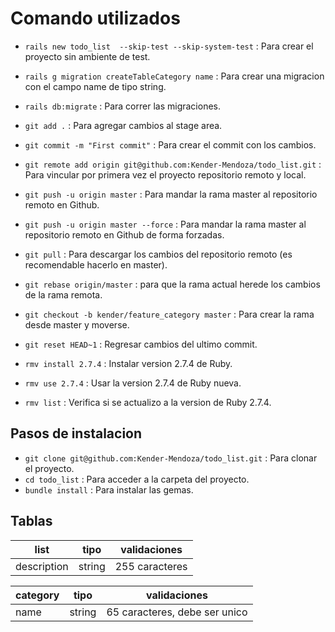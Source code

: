 # Comando utilizados

- `rails new todo_list  --skip-test --skip-system-test` : Para crear el proyecto sin ambiente de test.
- `rails g migration createTableCategory name` : Para crear una migracion con el campo name de tipo string.
- `rails db:migrate` : Para correr las migraciones.

- `git add .` : Para agregar cambios al stage area.
- `git commit -m "First commit"` : Para crear el commit con los cambios.
- `git remote add origin git@github.com:Kender-Mendoza/todo_list.git` : Para vincular por primera vez el proyecto repositorio remoto y local.
- `git push -u origin master` : Para mandar la rama master al repositorio remoto en Github.
- `git push -u origin master --force` : Para mandar la rama master al repositorio remoto en Github de forma forzadas.
- `git pull` : Para descargar los cambios del repositorio remoto (es recomendable hacerlo en master).
- `git rebase origin/master` : para que la rama actual herede los cambios de la rama remota. 
- `git checkout -b kender/feature_category master` : Para crear la rama desde master y moverse. 
- `git reset HEAD~1` : Regresar cambios del ultimo commit.

- `rmv install 2.7.4` : Instalar version 2.7.4 de Ruby.
- `rmv use 2.7.4` : Usar la version 2.7.4 de Ruby nueva.
- `rmv list` : Verifica si se actualizo a la version de Ruby 2.7.4.

## Pasos de instalacion

- `git clone git@github.com:Kender-Mendoza/todo_list.git` : Para clonar el proyecto.
- `cd todo_list` : Para acceder a la carpeta del proyecto.
- `bundle install` : Para instalar las gemas.
## Tablas
|   list      | tipo   | validaciones |
|-------------|--------|--------------|
| description | string |255 caracteres|

|  category   | tipo   | validaciones                 |
|-------------|--------|------------------------------|
|    name     | string | 65 caracteres, debe ser unico|

